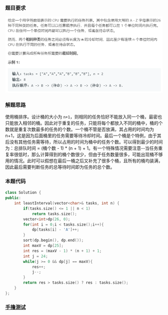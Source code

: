 ### 题目要求

![](./pic/621.png)

### 解题思路

使用桶排序。设计桶的大小为 `n+1`，则相同的任务恰好不能放入同一个桶，最密也只能放入相邻的桶。因此对于重复的任务，只能将每个都放入不同的桶中，桶的个数就是重复次数最多的任务的个数。一个桶不管是否放满，其占用的时间均为 n+1，这是因为后面桶里的任务需要等待冷却时间。最后一个桶是个特例，由于其后没有其他任务需等待，所以占用的时间为桶中的任务个数。可以得到最少的时间为：总排队时间 = (桶个数 - 1) * (n + 1) + 1。有一个特殊情况需要注意--当任务重复率很低时，那么计算得到的桶个数很少，但由于任务数量很多，可能出现桶不够用的情况。此时可以假想在最后一桶之后又补充了很多个桶，且所有的桶均装满，因此最后需要判断任务的总等待时间即为任务的总个数。

### 本题代码

```c++
class Solution {
public:
    int leastInterval(vector<char>& tasks, int n) {
        if(tasks.size() <= 1 || n < 1)
            return tasks.size();
        vector<int>dp(26, 0);
        for(int i = 0;i < tasks.size();i++){
            dp[tasks[i] - 'A']++;
        }
        sort(dp.begin(), dp.end());
        int maxV = dp[25];
        int res = (maxV - 1) * (n + 1) + 1;
        int j = 24;
        while(j >= 0 && dp[j] == maxV){
            res++;
            j--;
        }
        return res > tasks.size() ? res : tasks.size();
    }
};
```

### [手撸测试](<https://leetcode-cn.com/problems/task-scheduler/>) 

